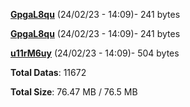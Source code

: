 [**GpgaL8qu**](/data/GpgaL8qu.txt) (24/02/23 - 14:09)- 241 bytes

[**GpgaL8qu**](/data/GpgaL8qu.txt) (24/02/23 - 14:09)- 241 bytes

[**u11rM6uy**](/data/u11rM6uy.txt) (24/02/23 - 14:09)- 504 bytes

**Total Datas**: 11672

**Total Size**: 76.47 MB / 76.5 MB